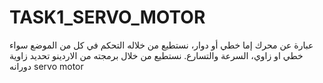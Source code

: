 # TASK1_SERVO_MOTOR
عبارة عن محرك إما خطي أو دوار، نستطيع من خلاله التحكم في كل من الموضع سواء خطي او زاوي، السرعة والتسارع. نستطيع من خلال برمجته من الاردينو تحديد زاوية دورانه servo motor
